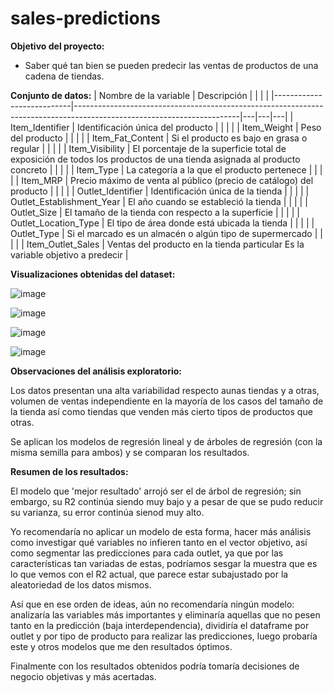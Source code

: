 # sales-predictions

**Objetivo del proyecto:**
- Saber qué tan bien se pueden predecir las ventas de productos de una cadena de tiendas.

**Conjunto de datos:**
| Nombre de la variable     | Descripción                                                                                                           |   |   |   |
|---------------------------|-----------------------------------------------------------------------------------------------------------------------|---|---|---|
| Item_Identifier           | Identificación única del producto                                                                                     |   |   |   |
| Item_Weight               | Peso del producto                                                                                                     |   |   |   |
| Item_Fat_Content          | Si el producto es bajo en grasa o regular                                                                             |   |   |   |
| Item_Visibility           | El porcentaje de la superficie total de exposición de todos los productos de una tienda asignada al producto concreto |   |   |   |
| Item_Type                 | La categoría a la que el producto pertenece                                                                           |   |   |   |
| Item_MRP                  | Precio máximo de venta al público (precio de catálogo) del producto                                                   |   |   |   |
| Outlet_Identifier         | Identificación única de la tienda                                                                                     |   |   |   |
| Outlet_Establishment_Year | El año cuando se estableció la tienda                                                                                 |   |   |   |
| Outlet_Size               | El tamaño de la tienda con respecto a la superficie                                                                   |   |   |   |
| Outlet_Location_Type      | El tipo de área donde está ubicada la tienda                                                                          |   |   |   |
| Outlet_Type               | Si el marcado es un almacén o algún tipo de supermercado                                                              |   |   |   |
| Item_Outlet_Sales         | Ventas del producto en la tienda particular Es la variable objetivo a predecir                                        |  

**Visualizaciones obtenidas del dataset:**

![image](https://user-images.githubusercontent.com/112273414/208545659-39117277-47ee-4326-b8dd-71da0ee7c0d6.png)

![image](https://user-images.githubusercontent.com/112273414/208545689-9416fe18-1316-43a9-b00d-1ad41a720d3f.png)

![image](https://user-images.githubusercontent.com/112273414/208545707-d0270f5f-0336-4f4b-9e13-400794ae9698.png)

![image](https://user-images.githubusercontent.com/112273414/208545725-6ae9614f-1d28-4d13-b56f-a0f375a3c210.png)

**Observaciones del análisis exploratorio:**

Los datos presentan una alta variabilidad respecto aunas tiendas y a otras, volumen de ventas independiente en la mayoría de los casos del tamaño de la tienda así como tiendas que venden más cierto tipos de productos que otras.

Se aplican los modelos de regresión lineal y de árboles de regresión (con la misma semilla para ambos) y se comparan los resultados.

**Resumen de los resultados:**

El modelo que 'mejor resultado' arrojó ser el de árbol de regresión; sin embargo, su R2 continúa siendo muy bajo y a pesar de que se pudo reducir su varianza, su error continúa sienod muy alto.

Yo recomendaría no aplicar un modelo de esta forma, hacer más análisis como investigar qué variables no infieren tanto en el vector objetivo, así como segmentar las predicciones para cada outlet, ya que por las características tan variadas de estas, podríamos sesgar la muestra que es lo que vemos con el R2 actual, que parece estar subajustado por la aleatoriedad de los datos mismos.

Así que en ese orden de ideas, aún no recomendaría ningún modelo: analizaría las variables más importantes y eliminaría aquellas que no pesen tanto en la predicción (baja interdependencia), dividiría el dataframe por outlet y por tipo de producto para realizar las predicciones, luego probaría este y otros modelos que me den resultados óptimos.

Finalmente con los resultados obtenidos podría tomaría decisiones de negocio objetivas y más acertadas.
